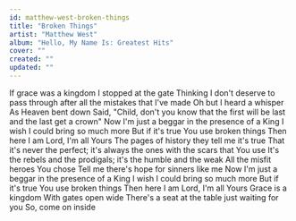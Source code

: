 ```yaml
---
id: matthew-west-broken-things
title: "Broken Things"
artist: "Matthew West"
album: "Hello, My Name Is: Greatest Hits"
cover: ""
created: ""
updated: ""
---
```


If grace was a kingdom I stopped at the gate Thinking I don't deserve to pass through after all the mistakes that I've made Oh but I heard a whisper As Heaven bent down Said, "Child, don't you know that the first will be last and the last get a crown" Now I'm just a beggar in the presence of a King I wish I could bring so much more But if it's true You use broken things Then here I am Lord, I'm all Yours The pages of history they tell me it's true That it's never the perfect; it's always the ones with the scars that You use It's the rebels and the prodigals; it's the humble and the weak All the misfit heroes You chose Tell me there's hope for sinners like me Now I'm just a beggar in the presence of a King I wish I could bring so much more But if it's true You use broken things Then here I am Lord, I'm all Yours Grace is a kingdom With gates open wide There's a seat at the table just waiting for you So, come on inside